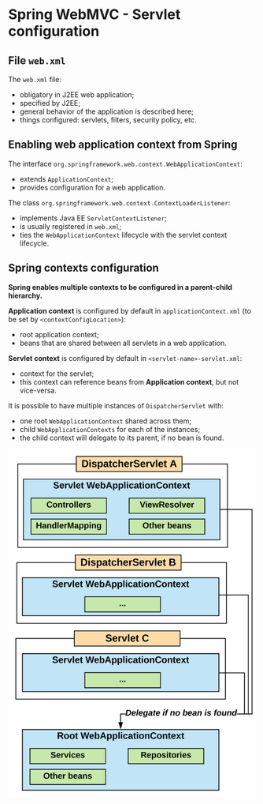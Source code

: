 # Spring WebMVC - Servlet configuration

## File `web.xml`

The `web.xml` file:
* obligatory in J2EE web application;
* specified by J2EE;
* general behavior of the application is described here;
* things configured: servlets, filters, security policy, etc.

## Enabling web application context from Spring

The interface `org.springframework.web.context.WebApplicationContext`:
* extends `ApplicationContext`;
* provides configuration for a web application.

The class `org.springframework.web.context.ContextLoaderListener`:
* implements Java EE `ServletContextListener`;
* is usually registered in `web.xml`;
* ties the `WebApplicationContext` lifecycle with the servlet context lifecycle.

## Spring contexts configuration

**Spring enables multiple contexts to be configured in a parent-child hierarchy.**

**Application context** is configured by default in `applicationContext.xml` (to be set by `<contextConfigLocation>`):
* root application context;
* beans that are shared between all servlets in a web application.

**Servlet context** is configured by default in `<servlet-name>-servlet.xml`:
* context for the servlet;
* this context can reference beans from **Application context**, but not vice-versa.

It is possible to have multiple instances of `DispatcherServlet` with:
* one root `WebApplicationContext` shared across them;
* child `WebApplicationContexts` for each of the instances;
* the child context will delegate to its parent, if no bean is found.

![Context hierachy](./image/context_hierarchy.svg)
